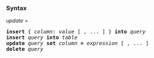 ### Syntax

*update* =
<pre>
<b>insert</b> { <i>column</i>: <i>value </i>[ , ... ] } <b>into</b> <i>query</i>
<b>insert</b> <i>query</i> <b>into</b> <i>table</i>
<b>update</b> <i>query</i> <b>set</b> <i>column</i> <b>=</b> <i>expression </i>[ , ... ]
<b>delete</b> <i>query</i>
</pre>